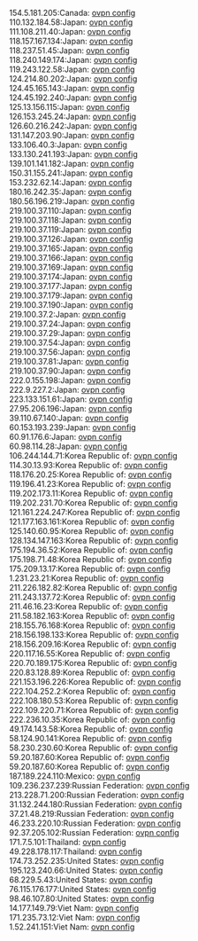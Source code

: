 154.5.181.205:Canada: [ovpn config](vpn/154_5_181_205.ovpn)  
110.132.184.58:Japan: [ovpn config](vpn/110_132_184_58.ovpn)  
111.108.211.40:Japan: [ovpn config](vpn/111_108_211_40.ovpn)  
118.157.167.134:Japan: [ovpn config](vpn/118_157_167_134.ovpn)  
118.237.51.45:Japan: [ovpn config](vpn/118_237_51_45.ovpn)  
118.240.149.174:Japan: [ovpn config](vpn/118_240_149_174.ovpn)  
119.243.122.58:Japan: [ovpn config](vpn/119_243_122_58.ovpn)  
124.214.80.202:Japan: [ovpn config](vpn/124_214_80_202.ovpn)  
124.45.165.143:Japan: [ovpn config](vpn/124_45_165_143.ovpn)  
124.45.192.240:Japan: [ovpn config](vpn/124_45_192_240.ovpn)  
125.13.156.115:Japan: [ovpn config](vpn/125_13_156_115.ovpn)  
126.153.245.24:Japan: [ovpn config](vpn/126_153_245_24.ovpn)  
126.60.216.242:Japan: [ovpn config](vpn/126_60_216_242.ovpn)  
131.147.203.90:Japan: [ovpn config](vpn/131_147_203_90.ovpn)  
133.106.40.3:Japan: [ovpn config](vpn/133_106_40_3.ovpn)  
133.130.241.193:Japan: [ovpn config](vpn/133_130_241_193.ovpn)  
139.101.141.182:Japan: [ovpn config](vpn/139_101_141_182.ovpn)  
150.31.155.241:Japan: [ovpn config](vpn/150_31_155_241.ovpn)  
153.232.62.14:Japan: [ovpn config](vpn/153_232_62_14.ovpn)  
180.16.242.35:Japan: [ovpn config](vpn/180_16_242_35.ovpn)  
180.56.196.219:Japan: [ovpn config](vpn/180_56_196_219.ovpn)  
219.100.37.110:Japan: [ovpn config](vpn/219_100_37_110.ovpn)  
219.100.37.118:Japan: [ovpn config](vpn/219_100_37_118.ovpn)  
219.100.37.119:Japan: [ovpn config](vpn/219_100_37_119.ovpn)  
219.100.37.126:Japan: [ovpn config](vpn/219_100_37_126.ovpn)  
219.100.37.165:Japan: [ovpn config](vpn/219_100_37_165.ovpn)  
219.100.37.166:Japan: [ovpn config](vpn/219_100_37_166.ovpn)  
219.100.37.169:Japan: [ovpn config](vpn/219_100_37_169.ovpn)  
219.100.37.174:Japan: [ovpn config](vpn/219_100_37_174.ovpn)  
219.100.37.177:Japan: [ovpn config](vpn/219_100_37_177.ovpn)  
219.100.37.179:Japan: [ovpn config](vpn/219_100_37_179.ovpn)  
219.100.37.190:Japan: [ovpn config](vpn/219_100_37_190.ovpn)  
219.100.37.2:Japan: [ovpn config](vpn/219_100_37_2.ovpn)  
219.100.37.24:Japan: [ovpn config](vpn/219_100_37_24.ovpn)  
219.100.37.29:Japan: [ovpn config](vpn/219_100_37_29.ovpn)  
219.100.37.54:Japan: [ovpn config](vpn/219_100_37_54.ovpn)  
219.100.37.56:Japan: [ovpn config](vpn/219_100_37_56.ovpn)  
219.100.37.81:Japan: [ovpn config](vpn/219_100_37_81.ovpn)  
219.100.37.90:Japan: [ovpn config](vpn/219_100_37_90.ovpn)  
222.0.155.198:Japan: [ovpn config](vpn/222_0_155_198.ovpn)  
222.9.227.2:Japan: [ovpn config](vpn/222_9_227_2.ovpn)  
223.133.151.61:Japan: [ovpn config](vpn/223_133_151_61.ovpn)  
27.95.206.196:Japan: [ovpn config](vpn/27_95_206_196.ovpn)  
39.110.67.140:Japan: [ovpn config](vpn/39_110_67_140.ovpn)  
60.153.193.239:Japan: [ovpn config](vpn/60_153_193_239.ovpn)  
60.91.176.6:Japan: [ovpn config](vpn/60_91_176_6.ovpn)  
60.98.114.28:Japan: [ovpn config](vpn/60_98_114_28.ovpn)  
106.244.144.71:Korea Republic of: [ovpn config](vpn/106_244_144_71.ovpn)  
114.30.13.93:Korea Republic of: [ovpn config](vpn/114_30_13_93.ovpn)  
118.176.20.25:Korea Republic of: [ovpn config](vpn/118_176_20_25.ovpn)  
119.196.41.23:Korea Republic of: [ovpn config](vpn/119_196_41_23.ovpn)  
119.202.173.11:Korea Republic of: [ovpn config](vpn/119_202_173_11.ovpn)  
119.202.231.70:Korea Republic of: [ovpn config](vpn/119_202_231_70.ovpn)  
121.161.224.247:Korea Republic of: [ovpn config](vpn/121_161_224_247.ovpn)  
121.177.163.161:Korea Republic of: [ovpn config](vpn/121_177_163_161.ovpn)  
125.140.60.95:Korea Republic of: [ovpn config](vpn/125_140_60_95.ovpn)  
128.134.147.163:Korea Republic of: [ovpn config](vpn/128_134_147_163.ovpn)  
175.194.36.52:Korea Republic of: [ovpn config](vpn/175_194_36_52.ovpn)  
175.198.71.48:Korea Republic of: [ovpn config](vpn/175_198_71_48.ovpn)  
175.209.13.17:Korea Republic of: [ovpn config](vpn/175_209_13_17.ovpn)  
1.231.23.21:Korea Republic of: [ovpn config](vpn/1_231_23_21.ovpn)  
211.226.182.82:Korea Republic of: [ovpn config](vpn/211_226_182_82.ovpn)  
211.243.137.72:Korea Republic of: [ovpn config](vpn/211_243_137_72.ovpn)  
211.46.16.23:Korea Republic of: [ovpn config](vpn/211_46_16_23.ovpn)  
211.58.182.163:Korea Republic of: [ovpn config](vpn/211_58_182_163.ovpn)  
218.155.76.168:Korea Republic of: [ovpn config](vpn/218_155_76_168.ovpn)  
218.156.198.133:Korea Republic of: [ovpn config](vpn/218_156_198_133.ovpn)  
218.156.209.16:Korea Republic of: [ovpn config](vpn/218_156_209_16.ovpn)  
220.117.16.55:Korea Republic of: [ovpn config](vpn/220_117_16_55.ovpn)  
220.70.189.175:Korea Republic of: [ovpn config](vpn/220_70_189_175.ovpn)  
220.83.128.89:Korea Republic of: [ovpn config](vpn/220_83_128_89.ovpn)  
221.153.196.226:Korea Republic of: [ovpn config](vpn/221_153_196_226.ovpn)  
222.104.252.2:Korea Republic of: [ovpn config](vpn/222_104_252_2.ovpn)  
222.108.180.53:Korea Republic of: [ovpn config](vpn/222_108_180_53.ovpn)  
222.109.220.71:Korea Republic of: [ovpn config](vpn/222_109_220_71.ovpn)  
222.236.10.35:Korea Republic of: [ovpn config](vpn/222_236_10_35.ovpn)  
49.174.143.58:Korea Republic of: [ovpn config](vpn/49_174_143_58.ovpn)  
58.124.90.141:Korea Republic of: [ovpn config](vpn/58_124_90_141.ovpn)  
58.230.230.60:Korea Republic of: [ovpn config](vpn/58_230_230_60.ovpn)  
59.20.187.60:Korea Republic of: [ovpn config](vpn/59_20_187_60.ovpn)  
59.20.187.60:Korea Republic of: [ovpn config](vpn/59_20_187_60.ovpn)  
187.189.224.110:Mexico: [ovpn config](vpn/187_189_224_110.ovpn)  
109.236.237.239:Russian Federation: [ovpn config](vpn/109_236_237_239.ovpn)  
213.228.71.200:Russian Federation: [ovpn config](vpn/213_228_71_200.ovpn)  
31.132.244.180:Russian Federation: [ovpn config](vpn/31_132_244_180.ovpn)  
37.21.48.219:Russian Federation: [ovpn config](vpn/37_21_48_219.ovpn)  
46.233.220.10:Russian Federation: [ovpn config](vpn/46_233_220_10.ovpn)  
92.37.205.102:Russian Federation: [ovpn config](vpn/92_37_205_102.ovpn)  
171.7.5.101:Thailand: [ovpn config](vpn/171_7_5_101.ovpn)  
49.228.178.117:Thailand: [ovpn config](vpn/49_228_178_117.ovpn)  
174.73.252.235:United States: [ovpn config](vpn/174_73_252_235.ovpn)  
195.123.240.66:United States: [ovpn config](vpn/195_123_240_66.ovpn)  
68.229.5.43:United States: [ovpn config](vpn/68_229_5_43.ovpn)  
76.115.176.177:United States: [ovpn config](vpn/76_115_176_177.ovpn)  
98.46.107.80:United States: [ovpn config](vpn/98_46_107_80.ovpn)  
14.177.149.79:Viet Nam: [ovpn config](vpn/14_177_149_79.ovpn)  
171.235.73.12:Viet Nam: [ovpn config](vpn/171_235_73_12.ovpn)  
1.52.241.151:Viet Nam: [ovpn config](vpn/1_52_241_151.ovpn)  
